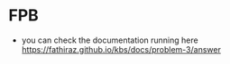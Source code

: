 # FPB
- you can check the documentation running here https://fathiraz.github.io/kbs/docs/problem-3/answer
